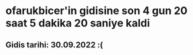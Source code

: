 # ofarukbicer'in gidisine son 4 gun 20 saat 5 dakika 20 saniye kaldi

## Gidis tarihi: 30.09.2022 :(